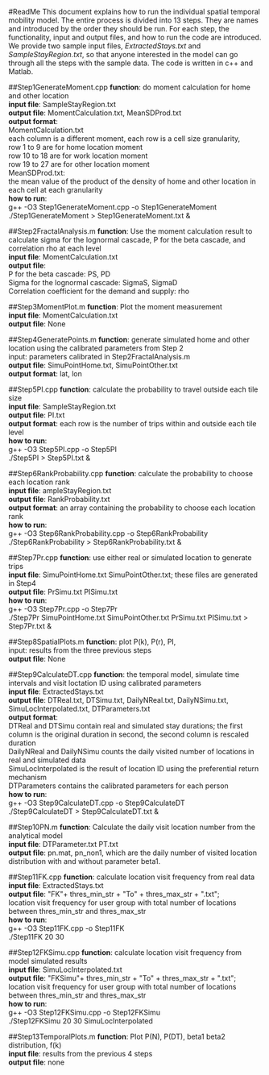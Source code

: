 #ReadMeThis document explains how to run the individual spatial temporal mobility model. The entire process is divided into 13 steps. They are names and introduced by the order they should be run. For each step, the functionality, input and output files, and how to run the code are introduced. We provide two sample input files, *ExtractedStays.txt* and *SampleStayRegion.txt*, so that anyone interested in the model can go through all the steps with the sample data. The code is written in c++ and Matlab. ##Step1GenerateMoment.cpp**function**: do moment calculation for home and other location    <br />**input file**: SampleStayRegion.txt      <br />**output file**: MomentCalculation.txt, MeanSDProd.txt      <br />**output format**:       <br />MomentCalculation.txt      <br />each column is a different moment, each row is a cell size granularity,     <br />row 1 to 9 are for home location moment    <br />row 10 to 18 are for work location moment    <br />row 19 to 27 are for other location moment    <br />MeanSDProd.txt:    <br />the mean value of the product of the density of home and other location in each cell at each granularity    <br />**how to run**:    <br />g++ -O3 Step1GenerateMoment.cpp -o Step1GenerateMoment    <br />./Step1GenerateMoment > Step1GenerateMoment.txt &    <br />##Step2FractalAnalysis.m**function**: Use the moment calculation result to calculate sigma for the lognormal cascade, P for the beta cascade, and correlation rho at each level     <br />**input file**: MomentCalculation.txt     <br />**output file**:     <br />P for the beta cascade: PS, PD    <br />Sigma for the lognormal cascade: SigmaS, SigmaD    <br />Correlation coefficient for the demand and supply: rho    <br />##Step3MomentPlot.m**function**: Plot the moment measurement    <br />**input file**: MomentCalculation.txt    <br />**output file**: None    <br />##Step4GeneratePoints.m**function**: generate simulated home and other location using the calibrated parameters from Step 2    <br />input: parameters calibrated in Step2FractalAnalysis.m    <br />**output file**: SimuPointHome.txt, SimuPointOther.txt    <br />**output format**: lat, lon     <br />##Step5PI.cpp**function**: calculate the probability to travel outside each tile size    <br />**input file**: SampleStayRegion.txt    <br />**output file**: PI.txt    <br />**output format**: each row is the number of trips within and outside each tile level    <br />**how to run**:    <br />g++ -O3 Step5PI.cpp -o Step5PI    <br />./Step5PI > Step5PI.txt &    <br />##Step6RankProbability.cpp**function**: calculate the probability to choose each location rank    <br />**input file**: ampleStayRegion.txt    <br />**output file**: RankProbability.txt    <br />**output format**: an array containing the probability to choose each location rank    <br />**how to run**:    <br />g++ -O3 Step6RankProbability.cpp -o Step6RankProbability    <br />./Step6RankProbability > Step6RankProbability.txt &    <br />##Step7Pr.cpp**function**: use either real or simulated location to generate trips    <br />**input file**: SimuPointHome.txt SimuPointOther.txt; these files are generated in Step4    <br />**output file**: PrSimu.txt PISimu.txt    <br />**how to run**:    <br />g++ -O3 Step7Pr.cpp -o Step7Pr    <br />./Step7Pr SimuPointHome.txt SimuPointOther.txt PrSimu.txt PISimu.txt > Step7Pr.txt &    <br />##Step8SpatialPlots.m**function**: plot P(k), P(r), PI,     <br />input: results from the three previous steps    <br />**output file**: None    <br />##Step9CalculateDT.cpp**function**: the temporal model, simulate time intervals and visit loctation ID using calibrated parameters    <br />**input file**: ExtractedStays.txt    <br />**output file**: DTReal.txt, DTSimu.txt, DailyNReal.txt, DailyNSimu.txt, SimuLocInterpolated.txt, DTParameters.txt    <br />**output format**:     <br />DTReal and DTSimu contain real and simulated stay durations; the first column is the original duration in second, the second column is rescaled duration    <br />DailyNReal and DailyNSimu counts the daily visited number of locations in real and simulated data    <br />SimuLocInterpolated is the result of location ID using the preferential return mechanism    <br />DTParameters contains the calibrated parameters for each person    <br />**how to run**:    <br />g++ -O3 Step9CalculateDT.cpp -o Step9CalculateDT    <br />./Step9CalculateDT > Step9CalculateDT.txt &    <br />##Step10PN.m**function**: Calculate the daily visit location number from the analytical model    <br />**input file**: DTParameter.txt PT.txt    <br />**output file**: pn.mat, pn_non1, which are the daily number of visited location distribution with and without parameter beta1.    <br />##Step11FK.cpp**function**: calculate location visit frequency from real data    <br />**input file**: ExtractedStays.txt    <br />**output file**: "FK"+ thres_min_str + "To" + thres_max_str + ".txt";     <br />location visit frequency for user group with total number of locations between thres_min_str and thres_max_str    <br />**how to run**:    <br />g++ -O3 Step11FK.cpp -o Step11FK    <br />./Step11FK 20 30    <br />##Step12FKSimu.cpp**function**: calculate location visit frequency from model simulated results    <br />**input file**: SimuLocInterpolated.txt    <br />**output file**: "FKSimu"+ thres_min_str + "To" + thres_max_str + ".txt";     <br />location visit frequency for user group with total number of locations between thres_min_str and thres_max_str    <br />**how to run**:    <br />g++ -O3 Step12FKSimu.cpp -o Step12FKSimu    <br />./Step12FKSimu 20 30 SimuLocInterpolated    <br />##Step13TemporalPlots.m**function**: Plot P(N), P(DT), beta1 beta2 distribution, f(k)    <br />**input file**: results from the previous 4 steps    <br />**output file**: none    <br />